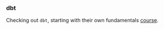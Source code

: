### dbt

Checking out `dbt`, starting with their own fundamentals [course](https://courses.getdbt.com/courses/fundamentals).
